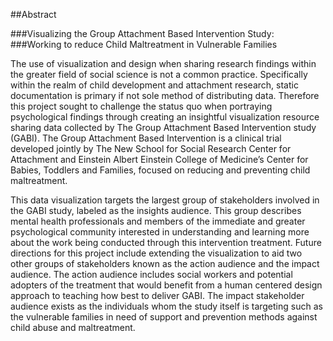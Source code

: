##Abstract

###Visualizing the Group Attachment Based Intervention Study: 
###Working to reduce Child Maltreatment in Vulnerable Families


The use of visualization and design when sharing research findings within the greater field of social science is not a common practice. Specifically within the realm of child development and attachment research, static documentation is primary if not sole method of distributing data. Therefore this project sought to challenge the status quo when portraying psychological findings through creating an insightful visualization resource sharing data collected by The Group Attachment Based Intervention study (GABI). The Group Attachment Based Intervention is a clinical trial developed jointly by The New School for Social Research Center for Attachment and Einstein Albert Einstein College of Medicine’s Center for Babies, Toddlers and Families, focused on reducing and preventing child maltreatment. 

This data visualization targets the largest group of stakeholders involved in the GABI study, labeled as the insights audience. This group describes mental health professionals and members of the immediate and greater psychological community interested in understanding and learning more about the work being conducted through this intervention treatment. Future directions for this project include extending the visualization to aid two other groups of stakeholders known as the action audience and the impact audience. The action audience includes social workers and potential adopters of the treatment that would benefit from a human centered design approach to teaching how best to deliver GABI. The impact stakeholder audience exists as the individuals whom the study itself is targeting such as the vulnerable families in need of support and prevention methods against child abuse and maltreatment. 

